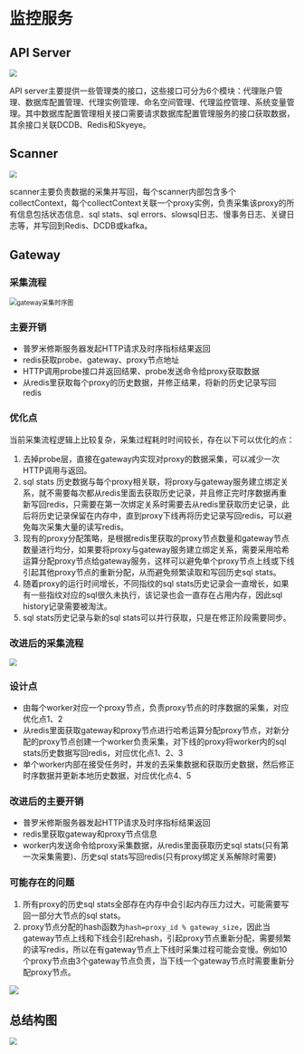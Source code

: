 # 监控服务

## API Server

<img src="./1.jpg" style="zoom:80%;" />

API server主要提供一些管理类的接口，这些接口可分为6个模块：代理账户管理、数据库配置管理、代理实例管理、命名空间管理、代理监控管理、系统变量管理。其中数据库配置管理相关接口需要请求数据库配置管理服务的接口获取数据，其余接口关联DCDB、Redis和Skyeye。

## Scanner

<img src="./2.jpg" style="zoom:80%;" />

scanner主要负责数据的采集并写回，每个scanner内部包含多个collectContext，每个collectContext关联一个proxy实例，负责采集该proxy的所有信息包括状态信息、sql stats、sql errors、slowsql日志、慢事务日志、关键日志等，并写回到Redis、DCDB或kafka。

## Gateway

### 采集流程

<img src="./3.jpg" alt="gateway采集时序图" style="zoom:80%;" />

### 主要开销

* 普罗米修斯服务器发起HTTP请求及时序指标结果返回
* redis获取probe、gateway、proxy节点地址
* HTTP调用probe接口并返回结果、probe发送命令给proxy获取数据
* 从redis里获取每个proxy的历史数据，并修正结果，将新的历史记录写回redis

### 优化点

当前采集流程逻辑上比较复杂，采集过程耗时时间较长，存在以下可以优化的点：

1. 去掉probe层，直接在gateway内实现对proxy的数据采集，可以减少一次HTTP调用与返回。
2. sql stats 历史数据与每个proxy相关联，将proxy与gateway服务建立绑定关系，就不需要每次都从redis里面去获取历史记录，并且修正完时序数据再重新写回redis，只需要在第一次绑定关系时需要去从redis里获取历史记录，此后将历史记录保留在内存中，直到proxy下线再将历史记录写回redis，可以避免每次采集大量的读写redis。
3. 现有的proxy分配策略，是根据redis里获取的proxy节点数量和gateway节点数量进行均分，如果要将proxy与gateway服务建立绑定关系，需要采用哈希运算分配proxy节点给gateway服务，这样可以避免单个proxy节点上线或下线引起其他proxy节点的重新分配，从而避免频繁读取和写回历史sql stats。
4. 随着proxy的运行时间增长，不同指纹的sql stats历史记录会一直增长，如果有一些指纹对应的sql很久未执行，该记录也会一直存在占用内存，因此sql history记录需要被淘汰。
5. sql stats历史记录与新的sql stats可以并行获取，只是在修正阶段需要同步。

### 改进后的采集流程

<img src="./4.jpg" style="zoom:80%;" />

### 设计点

* 由每个worker对应一个proxy节点，负责proxy节点的时序数据的采集，对应优化点1、2
* 从redis里面获取gateway和proxy节点进行哈希运算分配proxy节点，对新分配的proxy节点创建一个worker负责采集，对下线的proxy将worker内的sql stats历史数据写回redis，对应优化点1、2、3
* 单个worker内部在接受任务时，并发的去采集数据和获取历史数据，然后修正时序数据并更新本地历史数据，对应优化点4、5

### 改进后的主要开销

* 普罗米修斯服务器发起HTTP请求及时序指标结果返回
* redis里获取gateway和proxy节点信息
* worker内发送命令给proxy采集数据，从redis里面获取历史sql stats(只有第一次采集需要)、历史sql stats写回redis(只有proxy绑定关系解除时需要)

### 可能存在的问题

1. 所有proxy的历史sql stats全部存在内存中会引起内存压力过大，可能需要写回一部分大节点的sql stats。
2. proxy节点分配的hash函数为`hash=proxy_id % gateway_size`，因此当gateway节点上线和下线会引起rehash，引起proxy节点重新分配，需要频繁的读写redis，所以在有gateway节点上下线时采集过程可能会变慢。例如10个proxy节点由3个gateway节点负责，当下线一个gateway节点时需要重新分配proxy节点。 

![](./5.jpg)

## 总结构图

<img src="./6.jpg" style="zoom:80%;" />
